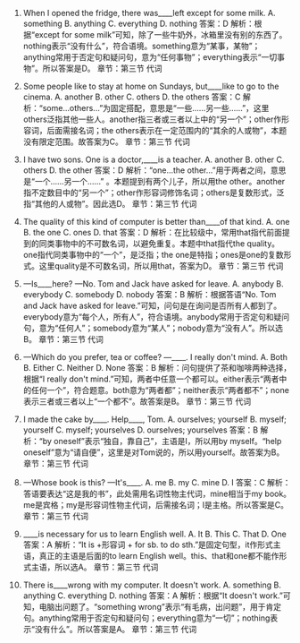 1. When I opened the fridge, there was____left except for some milk.
A. something
B. anything
C. everything
D. nothing
答案：D
解析：根据“except for some milk”可知，除了一些牛奶外，冰箱里没有别的东西了。nothing表示“没有什么”，符合语境。something意为“某事，某物”；anything常用于否定句和疑问句，意为“任何事物”；everything表示“一切事物”。所以答案是D。
章节：第三节 代词

2. Some people like to stay at home on Sundays, but____like to go to the cinema.
A. another
B. other
C. others
D. the others
答案：C
解析：“some...others...”为固定搭配，意思是“一些……另一些……”，这里others泛指其他一些人。another指三者或三者以上中的“另一个”；other作形容词，后面需接名词；the others表示在一定范围内的“其余的人或物”，本题没有限定范围。故答案为C。
章节：第三节 代词

3. I have two sons. One is a doctor,____is a teacher.
A. another
B. other
C. others
D. the other
答案：D
解析：“one...the other...”用于两者之间，意思是“一个……另一个……” 。本题提到有两个儿子，所以用the other。another指不定数目中的“另一个”；other作形容词修饰名词；others是复数形式，泛指“其他的人或物”。因此选D。
章节：第三节 代词

4. The quality of this kind of computer is better than____of that kind.
A. one
B. the one
C. ones
D. that
答案：D
解析：在比较级中，常用that指代前面提到的同类事物中的不可数名词，以避免重复。本题中that指代the quality。one指代同类事物中的“一个”，是泛指；the one是特指；ones是one的复数形式。这里quality是不可数名词，所以用that，答案为D。
章节：第三节 代词

5. —Is____here?
—No. Tom and Jack have asked for leave.
A. anybody
B. everybody
C. somebody
D. nobody
答案：B
解析：根据答语“No. Tom and Jack have asked for leave.”可知，问句是在询问是否所有人都到了。everybody意为“每个人，所有人”，符合语境。anybody常用于否定句和疑问句，意为“任何人”；somebody意为“某人”；nobody意为“没有人”。所以选B。
章节：第三节 代词

6. —Which do you prefer, tea or coffee?
—____. I really don't mind.
A. Both
B. Either
C. Neither
D. None
答案：B
解析：问句提供了茶和咖啡两种选择，根据“I really don't mind.”可知，两者中任意一个都可以。either表示“两者中的任何一个”，符合题意。both意为“两者都”；neither表示“两者都不”；none表示三者或三者以上“一个都不”。故答案是B。
章节：第三节 代词

7. I made the cake by____. Help____, Tom.
A. ourselves; yourself
B. myself; yourself
C. myself; yourselves
D. ourselves; yourselves
答案：B
解析：“by oneself”表示“独自，靠自己”，主语是I，所以用by myself。“help oneself”意为“请自便”，这里是对Tom说的，所以用yourself。故答案为B。
章节：第三节 代词

8. —Whose book is this?
—It's____.
A. me
B. my
C. mine
D. I
答案：C
解析：答语要表达“这是我的书”，此处需用名词性物主代词，mine相当于my book。me是宾格；my是形容词性物主代词，后需接名词；I是主格。所以答案是C。
章节：第三节 代词

9. ____is necessary for us to learn English well.
A. It
B. This
C. That
D. One
答案：A
解析：“It is +形容词 + for sb. to do sth.”是固定句型，it作形式主语，真正的主语是后面的to learn English well。this、that和one都不能作形式主语，所以选A。
章节：第三节 代词

10. There is____wrong with my computer. It doesn't work.
A. something
B. anything
C. everything
D. nothing
答案：A
解析：根据“It doesn't work.”可知，电脑出问题了。“something wrong”表示“有毛病，出问题”，用于肯定句。anything常用于否定句和疑问句；everything意为“一切”；nothing表示“没有什么”。所以答案是A。
章节：第三节 代词 